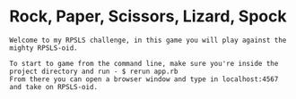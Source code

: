 # Rock, Paper, Scissors, Lizard, Spock

```
Welcome to my RPSLS challenge, in this game you will play against the mighty RPSLS-oid.
```
```
To start to game from the command line, make sure you're inside the project directory and run - $ rerun app.rb
From there you can open a browser window and type in localhost:4567 and take on RPSLS-oid.
```

